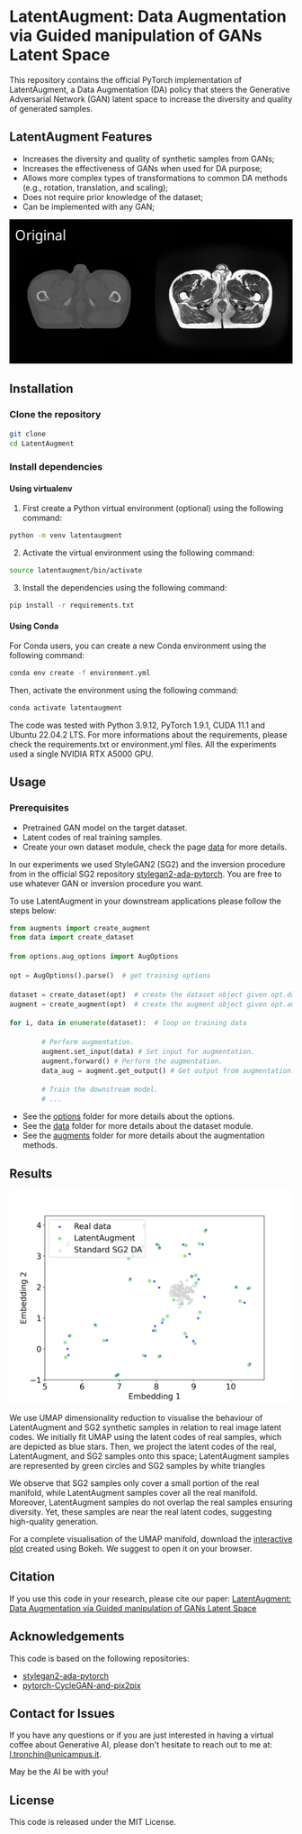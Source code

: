 # LatentAugment: Data Augmentation via Guided manipulation of GANs Latent Space

This repository contains the official PyTorch implementation of LatentAugment, a Data Augmentation (DA) policy that steers the Generative Adversarial Network (GAN) latent space to increase the diversity and quality of generated samples.

## LatentAugment Features

- Increases the diversity and quality of synthetic samples from GANs;
- Increases the effectiveness of GANs when used for DA purpose; 
- Allows  more complex types of transformations to common DA methods (e.g., rotation, translation, and scaling);
- Does not require prior knowledge of the dataset;
- Can be implemented with any GAN;

<p float="left">
  <img src="docs/img_text.gif" width="512" height="256" />
</p>

## Installation

### Clone the repository

```bash
git clone
cd LatentAugment
```

### Install dependencies

#### Using virtualenv
1) First create a Python virtual environment (optional) using the following command:
```bash
python -m venv latentaugment
```
2) Activate the virtual environment using the following command:
```bash
source latentaugment/bin/activate
```
3) Install the dependencies using the following command:
```bash
pip install -r requirements.txt
```
#### Using Conda
For Conda users, you can create a new Conda environment using the following command:
```bash
conda env create -f environment.yml
```
Then, activate the environment using the following command:
```bash
conda activate latentaugment
```

The code was tested with Python 3.9.12, PyTorch 1.9.1, CUDA 11.1 and Ubuntu 22.04.2 LTS.
For more informations about the requirements, please check the requirements.txt or environment.yml files.
All the experiments used a single NVIDIA RTX A5000 GPU.

## Usage
### Prerequisites

- Pretrained GAN model on the target dataset.
- Latent codes of real training samples.
- Create your own dataset module, check the page [data](https://github.com/junyanz/pytorch-CycleGAN-and-pix2pix/blob/master/docs/datasets.md) for more details.

In our experiments we used StyleGAN2 (SG2) and the inversion procedure from in the official SG2 repository [stylegan2-ada-pytorch](https://github.com/NVlabs/stylegan2-ada-pytorch.git).
You are free to use whatever GAN or inversion procedure you want.

To use LatentAugment in your downstream applications please follow the steps below:
```python
from augments import create_augment
from data import create_dataset

from options.aug_options import AugOptions

opt = AugOptions().parse()  # get training options

dataset = create_dataset(opt)  # create the dataset object given opt.dataset_mode and other options
augment = create_augment(opt)  # create the augment object given opt.aug and other options

for i, data in enumerate(dataset):  # loop on training data
    
        # Perform augmentation.
        augment.set_input(data) # Set input for augmentation.
        augment.forward() # Perform the augmentation.
        data_aug = augment.get_output() # Get output from augmentation.
        
        # Train the downstream model.
        # ...
```

- See the [options](./options) folder for more details about the options.
- See the [data](./data) folder for more details about the dataset module.
- See the [augments](./augments) folder for more details about the augmentation methods.

## Results

<p float="left">
  <img src="docs/umap_reduced_full_inverted_set_True.png"/>
</p>

We use UMAP dimensionality reduction to visualise the behaviour of LatentAugment and SG2 synthetic samples in relation to real image latent codes.
We initially fit UMAP using the latent codes of real samples, which are depicted as blue stars. 
Then, we project the latent codes of the real, LatentAugment, and SG2 samples onto this space; LatentAugment samples are represented by green circles and SG2 samples by white triangles

We observe that SG2 samples only cover a small portion of the real manifold, while LatentAugment samples cover all the real manifold. 
Moreover, LatentAugment samples do not overlap the real samples ensuring diversity. Yet, these samples are near the real latent codes, suggesting high-quality generation.

For a complete visualisation of the UMAP manifold, download the [interactive plot](https://ltronchin.github.io/LatentAugment/) created using Bokeh. We suggest to open it on your browser.

## Citation
If you use this code in your research, please cite our paper: [LatentAugment: Data Augmentation via Guided manipulation of GANs Latent Space](http://arxiv.org/abs/2307.11375)

## Acknowledgements
This code is based on the following repositories:
- [stylegan2-ada-pytorch](https://github.com/NVlabs/stylegan2-ada-pytorch.git)
- [pytorch-CycleGAN-and-pix2pix](https://github.com/junyanz/pytorch-CycleGAN-and-pix2pix.git)

## Contact for Issues

If you have any questions or if you are just interested in having a virtual coffee about Generative AI, 
please don't hesitate to reach out to me at: [l.tronchin@unicampus.it](l.tronchin@unicampus.it).

May be the AI be with you!

## License

This code is released under the MIT License.
